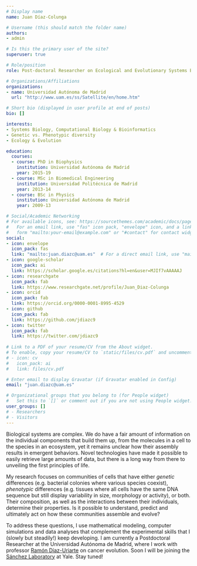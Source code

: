 ```yaml
---
# Display name
name: Juan Díaz-Colunga

# Username (this should match the folder name)
authors:
- admin

# Is this the primary user of the site?
superuser: true

# Role/position
role: Post-doctoral Researcher on Ecological and Evolutionary Systems Biology

# Organizations/Affiliations
organizations:
- name: Universidad Autónoma de Madrid
  url: "http://www.uam.es/ss/Satellite/en/home.htm"

# Short bio (displayed in user profile at end of posts)
bio: []

interests:
- Systems Biology, Computational Biology & Bioinformatics
- Genetic vs. Phenotypic diversity
- Ecology & Evolution

education:
  courses:
  - course: PhD in Biophysics
    institution: Universidad Autónoma de Madrid
    year: 2015-19
  - course: MSc in Biomedical Engineering
    institution: Universidad Politécnica de Madrid
    year: 2013-14
  - course: BSc in Physics
    institution: Universidad Autónoma de Madrid
    year: 2009-13

# Social/Academic Networking
# For available icons, see: https://sourcethemes.com/academic/docs/page-builder/#icons
#   For an email link, use "fas" icon pack, "envelope" icon, and a link in the
#   form "mailto:your-email@example.com" or "#contact" for contact widget.
social:
- icon: envelope
  icon_pack: fas
  link: "mailto:juan.diazc@uam.es"  # For a direct email link, use "mailto:test@example.org".
- icon: google-scholar
  icon_pack: ai
  link: https://scholar.google.es/citations?hl=en&user=MJIf7vAAAAAJ
- icon: researchgate
  icon_pack: fab
  link: https://www.researchgate.net/profile/Juan_Diaz-Colunga
- icon: orcid
  icon_pack: fab
  link: https://orcid.org/0000-0001-8995-4529  
- icon: github
  icon_pack: fab
  link: https://github.com/jdiazc9
- icon: twitter
  icon_pack: fab
  link: https://twitter.com/jdiazc9
  
# Link to a PDF of your resume/CV from the About widget.
# To enable, copy your resume/CV to `static/files/cv.pdf` and uncomment the lines below.
# - icon: cv
#   icon_pack: ai
#   link: files/cv.pdf

# Enter email to display Gravatar (if Gravatar enabled in Config)
email: "juan.diazc@uam.es"

# Organizational groups that you belong to (for People widget)
#   Set this to `[]` or comment out if you are not using People widget.
user_groups: []
# - Researchers
# - Visitors
---
```


Biological systems are complex. We do have a fair amount of information on the individual components that build them up, from the molecules in a cell to the species in an ecosystem, yet it remains unclear how their assembly results in emergent behaviors. Novel technologies have made it possible to easily retrieve large amounts of data, but there is a long way from there to unveiling the first principles of life.

My research focuses on communities of cells that have either *genetic* differences (e.g. bacterial colonies where various species coexist), *phenotypic* differences (e.g. tissues where all cells have the same DNA sequence but still display variability in size, morphology or activity), or both. Their composition, as well as the interactions between their individuals, determine their properties. Is it possible to understand, predict and ultimately act on how these communities assemble and evolve?

To address these questions, I use mathematical modeling, computer simulations and data analyses that complement the experimental skills that I (slowly but steadily!) keep developing. I am currently a Postdoctoral Researcher at the Universidad Autónoma de Madrid, where I work with professor [Ramón Díaz-Uriarte](https://www.ligarto.org/rdiaz/) on cancer evolution. Soon I will be joining the [Sánchez Laboratory](http://www.sanchezlaboratory.com/) at Yale. Stay tuned!



